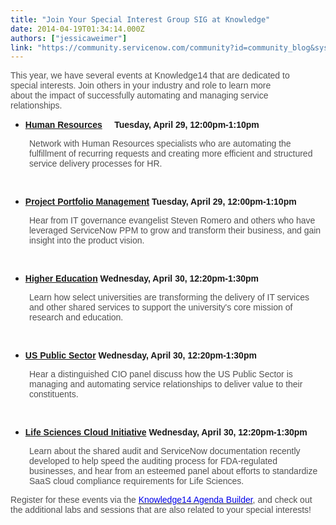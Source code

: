 ```yaml
---
title: "Join Your Special Interest Group SIG at Knowledge"
date: 2014-04-19T01:34:14.000Z
authors: ["jessicaweimer"]
link: "https://community.servicenow.com/community?id=community_blog&sys_id=de1d22e5dbd0dbc01dcaf3231f9619d5"
---
```

<p style="margin-right: 40.0pt; margin-bottom: 10.0pt;"><span style="font-family: Arial; color: #515151;">This year, we have several events at Knowledge14 that are dedicated to special interests. Join others in your industry and role to learn more about the impact of successfully automating and managing service relationships.</span></p><ul style="list-style-type: disc;"><li><span style="; color: #0000e9; font-family: Arial;"><strong><a title="fo.servicenow.com/K14HRCaseMgmt" href="http://info.servicenow.com/K14HRCaseMgmt">Human Resources</a>     </strong></span><span style="font-family: Arial;"><strong>Tuesday, April 29, 12:00pm-1:10pm</strong></span><span style="font-family: Arial; color: #515151;">&#8232;</span></li></ul><p style="padding-left: 30px;"><span style="font-family: Arial; color: #515151;">Network with Human Resources specialists who are automating the fulfillment of recurring requests and creating more efficient and structured service delivery processes for HR.&#8232;</span></p><p><span style="font-family: Arial; color: #515151;"><br/></span></p><ul style="list-style-type: disc;"><li><span style="; color: #0000e9; font-family: Arial;"><strong><a title="fo.servicenow.com/K14PPM" href="http://info.servicenow.com/K14PPM">Project Portfolio Management</a> </strong></span><span style="font-family: Arial;"><strong>Tuesday, April 29, 12:00pm-1:10pm</strong></span><span style="font-family: Arial; color: #515151;">&#8232;</span></li></ul><p style="padding-left: 30px;"><span style="font-family: Arial; color: #515151;">Hear from IT governance evangelist Steven Romero and others who have leveraged ServiceNow PPM to grow and transform their business, and gain insight into the product vision.</span></p><p><span style="font-family: Arial; color: #515151;"><br/></span></p><ul style="list-style-type: disc;"><li><span style="; color: #0000e9; font-family: Arial;"><strong><a title="fo.servicenow.com/K14HigherEd" href="http://info.servicenow.com/K14HigherEd">Higher Education</a> </strong></span><span style="font-family: Arial;"><strong>Wednesday, April 30, 12:20pm-1:30pm</strong></span><span style="font-family: Arial; color: #515151;">&#8232;</span></li></ul><p style="padding-left: 30px;"><span style="font-family: Arial; color: #515151;">Learn how select universities are transforming the delivery of IT services and other shared services to support the university's core mission of research and education.&#8232;</span></p><p><span style="font-family: Arial; color: #515151;"><br/></span></p><ul style="list-style-type: disc;"><li><span style="; color: #0000e9; font-family: Arial;"><strong><a title="fo.servicenow.com/K14PublicSIG" href="http://info.servicenow.com/K14PublicSIG">US Public Sector</a> </strong></span><span style="font-family: Arial;"><strong>Wednesday, April 30, 12:20pm-1:30pm</strong></span><span style="font-family: Arial; color: #515151;">&#8232;</span></li></ul><p style="padding-left: 30px;"><span style="font-family: Arial; color: #515151;">Hear a distinguished CIO panel discuss how the US Public Sector is managing and automating service relationships to deliver value to their constituents.&#8232;</span></p><p><span style="font-family: Arial; color: #515151;"><br/></span></p><ul style="list-style-type: disc;"><li><span style="; color: #0000e9; font-family: Arial;"><strong><a title="fo.servicenow.com/K14LifeSciences" href="http://info.servicenow.com/K14LifeSciences">Life Sciences Cloud Initiative</a> </strong></span><span style="font-family: Arial;"><strong>Wednesday, April 30, 12:20pm-1:30pm</strong></span><span style="font-family: Arial; color: #515151;">&#8232;</span></li></ul><p style="padding-left: 30px;"><span style="font-family: Arial; color: #515151;">Learn about the shared audit and ServiceNow documentation recently developed to help speed the auditing process for FDA-regulated businesses, and hear from an esteemed panel about efforts to standardize SaaS cloud compliance requirements for Life Sciences.</span></p><p></p><p><span style="font-family: Arial; color: #515151;">Register for these events via the <a href="https://knowledge.servicenow.com/KN14/AgendaBuilder/Apr10Interests"><span style="color: #0000e9;">Knowledge14 Agenda Builder</span></a>, and check out the additional labs and sessions that are also related to your special interests!</span></p>